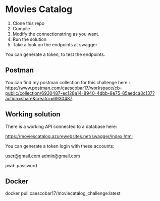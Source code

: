 # Movies Catalog

 1. Clone this repo
 2. Compile
 3. Modify the connectionstring as you want.
 4. Run the solution
 5. Take a look on the endpoints at swagger


You can generate a token, to test the endpoints.

## Postman

You can find my postman collection for this challenge here :
https://www.postman.com/caescobar17/workspace/cb-public/collection/6930487-ec128a14-8940-4dbb-8e75-85aedca3c137?action=share&creator=6930487

## Working solution

There is a working API connected to a database here:

https://moviescatalog.azurewebsites.net/swagger/index.html

You can generate a token login with these accounts:

user@gmail.com
admin@gmail.com

pwd: password

## Docker
docker pull caescobar17/moviecatalog_challenge:latest
